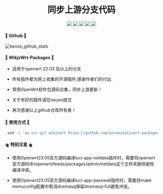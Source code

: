 <div align="center">
<h1 align="center">同步上游分支代码</h1>
<img src="https://img.shields.io/github/issues/wixxm/wikjxwrt-packages?color=green">
<img src="https://img.shields.io/github/stars/wixxm/wikjxwrt-packages?color=yellow">
<img src="https://img.shields.io/github/forks/wixxm/wikjxwrt-packages?color=orange">
<img src="https://img.shields.io/github/license/wixxm/wikjxwrt-packages?color=ff69b4">
<img src="https://img.shields.io/github/languages/code-size/wixxm/wikjxwrt-packages?color=blueviolet">
</div>


#### 🏅 Github 🏅
 ![kenzo_github_stats](https://github-readme-stats.vercel.app/api?username=wixxm&show_icons=true&theme=merko)

#### 🎉 WikjxWrt-Packages 🎉
*  适用于openwrt 22.03 及以上的分支
 
*  所有插件都为网上收集的开源插件,感谢作者们的付出.

*  常用OpenWrt软件包源码合集，同步上游更新！

*  关于有好的插件请在issues提交

*  再次感谢以上github仓库所有者！
#### 🌈 使用方式 🌈

```bash
 sed -i '$a src-git wikjxwrt https://github.com/wixxm/wikjxwrt-packages' feeds.conf.default
```
#### 🛸 特别注意 🛸
*  使用Openwrt23.05官方源码编译luci-app-netdata插件时，需要将openwrt官方源码中/openwrt/feeds/packages/admin/netdata这个文件夹删除避免编译冲突。

*  使用Openwrt23.05官方源码编译luci-app-passwall插件时，需要将make menuconfig配置中取消dnsmasq保留dnsmasq-full避免冲突。


